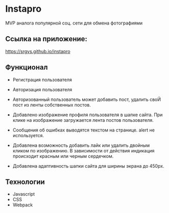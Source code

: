 # Instapro

MVP аналога популярной соц. сети для обмена фотографиями

## Ссылка на приложение:

https://srgys.github.io/instapro

## Функционал

-   Регистрация пользователя
-   Авторизация пользователя
-   Авторизованный пользователь может добавить пост, удалить своЙ пост из ленты собственных постов.
-   Добавлено изображение профиля пользователя в шапке сайта. При клике на изображение загружается лента постов пользователя.

-   Сообщения об ошибках выводятся текстом на странице. alert не используется.

-   Добавлена возможность добавить лайк или удалить двойным кликом по изображению. В зависимости от действия индикация происходит красным или черным сердечком.

-   Добавлена адаптивность шапки сайта для ширины экрана до 450px.

## Технологии

-   Javascript
-   CSS
-   Webpack

